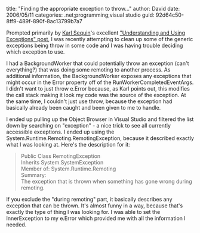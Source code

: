 
title: "Finding the appropriate exception to throw..."
author: David
date: 2006/05/11
categories: .net;programming;visual studio
guid: 92d64c50-8ff9-489f-890f-8ac13799b7a7

Prompted primarily by [Karl Sequin](http://codebetter.com/blogs/karlseguin/default.aspx)'s excellent ["Understanding and Using Exceptions" post](http://codebetter.com/blogs/karlseguin/archive/2006/04/05/142355.aspx), I was recently attempting to clean up some of the generic exceptions being throw in some code and I was having trouble deciding which exception to use.

I had a BackgroundWorker that could potentially throw an exception (can't everything?) that was doing some remoting to another process. As additional information, the BackgroundWorker exposes any exceptions that might occur in the Error property off of the RunWorkerCompletedEventArgs. I didn't want to just throw e.Error because, as Karl points out, this modifies the call stack making it look my code was the source of the exception. At the same time, I couldn't just use throw, because the exception had basically already been caught and been given to me to handle.

I ended up pulling up the Object Browser in Visual Studio and filtered the list down by searching on "exception" - a nice trick to see all currently accessible exceptions. I ended up using the System.Runtime.Remoting.RemotingException, because it described exactly what I was looking at. Here's the description for it:

> Public Class RemotingException<br />
> Inherits System.SystemException<br />
> Member of: System.Runtime.Remoting<br />
> Summary:<br />
> The exception that is thrown when something has gone wrong during remoting.

If you exclude the "during remoting" part, it basically describes any exception that can be thrown. It's almost funny in a way, because that's exactly the type of thing I was looking for. I was able to set the InnerException to my e.Error which provided me with all the information I needed.

